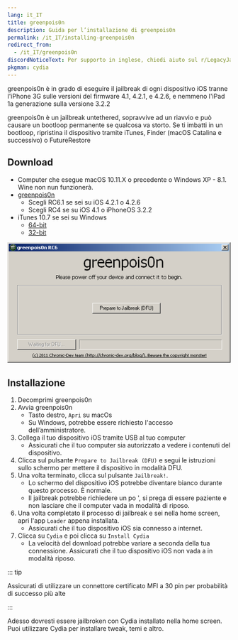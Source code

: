 ```yaml
---
lang: it_IT
title: greenpois0n
description: Guida per l’installazione di greenpois0n
permalink: /it_IT/installing-greenpois0n
redirect_from:
  - /it_IT/greenpois0n
discordNoticeText: Per supporto in inglese, chiedi aiuto sul r/LegacyJailbreak [Discord Server](http://discord.legacyjailbreak.com/).
pkgman: cydia
---
```


greenpois0n è in grado di eseguire il jailbreak di ogni dispositivo iOS tranne l'iPhone 3G sulle versioni del firmware 4.1, 4.2.1, e 4.2.6, e nemmeno l'iPad 1a generazione sulla versione 3.2.2

greenpois0n è un <router-link to="/it_IT/types-of-jailbreak/#untethered-jailbreaks">jailbreak</router-link> untethered, sopravvive ad un riavvio e può causare un bootloop permanente se qualcosa va storto. Se ti imbatti in un bootloop, ripristina il dispositivo tramite iTunes, Finder (macOS Catalina e successivo) o FutureRestore

## Download

- Computer che esegue macOS 10.11.X o precedente o Windows XP - 8.1. Wine non nun funzionerà.
- [greenpois0n](https://web.archive.org/web/20131024115207/http://greenpois0n.com/downloads/)
  - Scegli RC6.1 se sei su iOS 4.2.1 o 4.2.6
  - Scegli RC4 se su iOS 4.1 o iPhoneOS 3.2.2
- iTunes 10.7 se sei su Windows
  - [64-bit](https://secure-appldnld.apple.com/iTunes11/031-3482.20140225.kdX8s/iTunes64Setup.exe)
  - [32-bit](https://secure-appldnld.apple.com/iTunes11/031-3481.20140225.SdYYY/iTunesSetup.exe)

![Uno screenshot di greenpois0n (Windows)](/assets/images/greenpois0n-win.png)

## Installazione

1. Decomprimi greenpois0n
1. Avvia greenpois0n
    - Tasto destro, `Apri` su macOs
    - Su Windows, potrebbe essere richiesto l'accesso dell’amministratore.
1. Collega il tuo dispositivo iOS tramite USB al tuo computer
    - Assicurati che il tuo computer sia autorizzato a vedere i contenuti del dispositivo.
1. Clicca sul pulsante `Prepare to Jailbreak (DFU)` e segui le istruzioni sullo schermo per mettere il dispositivo in modalità DFU.
1. Una volta terminato, clicca sul pulsante `Jailbreak!`.
    - Lo schermo del dispositivo iOS potrebbe diventare bianco durante questo processo. È normale.
    - Il jailbreak potrebbe richiedere un po ', si prega di essere paziente e non lasciare che il computer vada in modalità di riposo.
1. Una volta completato il processo di jailbreak e sei nella home screen, apri l'app `Loader` appena installata.
    - Assicurati che il tuo dispositivo iOS sia connesso a internet.
1. Clicca su `Cydia` e poi clicca su `Install Cydia`
    - La velocità del download potrebbe variare a seconda della tua connessione. Assicurati che il tuo dispositivo iOS non vada a in modalità riposo.

::: tip

Assicurati di utilizzare un connettore certificato MFI a 30 pin per probabilità di successo più alte

:::

Adesso dovresti essere jailbroken con Cydia installato nella home screen. Puoi utilizzare Cydia per installare <router-link to="/it_IT/faq/#what-are-tweaks">tweak</router-link>, temi e altro.
